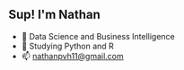 ## Sup! I'm Nathan



- 🔭 Data Science and Business Intelligence
- 🌱 Studying Python and R
- 📫 nathanpvh11@gmail.com

